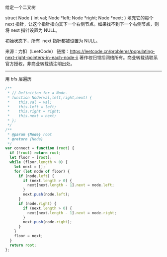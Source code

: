 给定一个二叉树

struct Node {
int val;
Node *left;
Node *right;
Node \*next;
}
填充它的每个 next 指针，让这个指针指向其下一个右侧节点。如果找不到下一个右侧节点，则将 next 指针设置为 NULL。

初始状态下，所有  next 指针都被设置为 NULL。

来源：力扣（LeetCode）
链接：https://leetcode.cn/problems/populating-next-right-pointers-in-each-node-ii
著作权归领扣网络所有。商业转载请联系官方授权，非商业转载请注明出处。

---

用 bfs 层遍历

```javascript
/**
 * // Definition for a Node.
 * function Node(val,left,right,next) {
 *    this.val = val;
 *    this.left = left;
 *    this.right = right;
 *    this.next = next;
 * };
 */
/**
 * @param {Node} root
 * @return {Node}
 */
var connect = function (root) {
  if (!root) return root;
  let floor = [root];
  while (floor.length > 0) {
    let next = [];
    for (let node of floor) {
      if (node.left) {
        if (next.length > 0) {
          next[next.length - 1].next = node.left;
        }
        next.push(node.left);
      }
      if (node.right) {
        if (next.length > 0) {
          next[next.length - 1].next = node.right;
        }
        next.push(node.right);
      }
    }
    floor = next;
  }
  return root;
};
```

